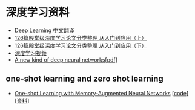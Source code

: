 # 深度学习资料

- [Deep Learning 中文翻译](https://github.com/exacity/deeplearningbook-chinese)
- [126篇殿堂级深度学习论文分类整理 从入门到应用（上）](https://zhuanlan.zhihu.com/p/25549497)
- [126篇殿堂级深度学习论文分类整理 从入门到应用（下）](https://zhuanlan.zhihu.com/p/25549585)
- [深度学习视频](http://space.bilibili.com/23852932/#!/channel/index)
- [A new kind of deep neural networks[pdf]](https://pan.baidu.com/s/1slxyOK9)

## one-shot learning and zero shot learning
- [One-shot Learning with Memory-Augmented Neural Networks](https://arxiv.org/abs/1605.06065) [[code]](https://github.com/llSourcell/How-to-Learn-from-Little-Data)
[[资料]](https://www.zhihu.com/question/50996014)
